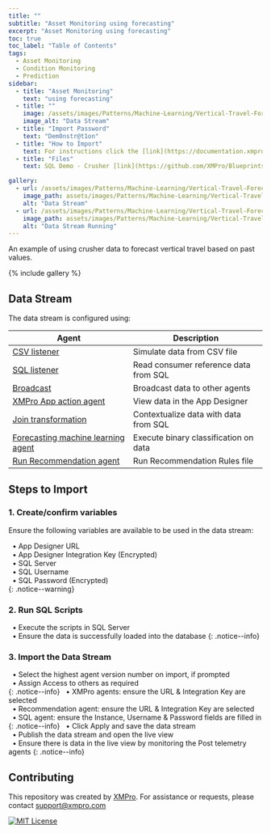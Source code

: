```yaml
---
title: ""
subtitle: "Asset Monitoring using forecasting"
excerpt: "Asset Monitoring using forecasting"
toc: true
toc_label: "Table of Contents"
tags:
  - Asset Monitoring
  - Condition Monitoring
  - Prediction 
sidebar:
  - title: "Asset Monitoring"
    text: "using forecasting"
  - title: ""
    image: /assets/images/Patterns/Machine-Learning/Vertical-Travel-Forecasting/DataStream_01.png
    image_alt: "Data Stream"
  - title: "Import Password"
    text: "Dem0nstr@t1on"
  - title: "How to Import"
    text: For instructions click the [link](https://documentation.xmpro.com/how-tos/import-export-and-clone#importing "Click Here")
  - title: "Files"
    text: SQL Demo - Crusher [link](https://github.com/XMPro/Blueprints-Accelerators-Patterns/blob/master/Patterns/Machine%20Learning/Vertical%20Travel%20-%20Forecasting/SQL%20Scripts/%5BDemoCrusher%5D.sql "Click Here") <br />Data Stream [link](https://github.com/XMPro/Blueprints-Accelerators-Patterns/blob/master/Patterns/Machine%20Learning/Vertical%20Travel%20-%20Forecasting/Vertical%20Travel%20Forecasting.xuc"Click Here")

gallery:
  - url: /assets/images/Patterns/Machine-Learning/Vertical-Travel-Forecasting/DataStream_01.png
    image_path: assets/images/Patterns/Machine-Learning/Vertical-Travel-Forecasting/DataStream_01.png
    alt: "Data Stream"
  - url: /assets/images/Patterns/Machine-Learning/Vertical-Travel-Forecasting/DataStream_Running_01.png
    image_path: assets/images/Patterns/Machine-Learning/Vertical-Travel-Forecasting/DataStream_Running_01.png
    alt: "Data Stream Running"
---
```

An example of using crusher data to forecast vertical travel based on past values.

{% include gallery %}

## Data Stream
The data stream is configured using: 

| Agent            | Description                                                  |
| --------         | ------------------------------------------------------------ |
| <a href="https://xmpro.gitbook.io/csv/" target="_blank">CSV listener</a>     | Simulate data from CSV file           |
| <a href="https://xmpro.gitbook.io/azure-sql/" target="_blank">SQL listener</a>     | Read consumer reference data from SQL           |
| <a href="https://xmpro.gitbook.io/broadcast/" target="_blank">Broadcast</a>     | Broadcast data to other agents           |
| <a href="https://xmpro.gitbook.io/xmpro-app/" target="_blank">XMPro App action agent</a>     | View data in the App Designer           |
| <a href="https://xmpro.gitbook.io/join/" target="_blank">Join transformation</a>     | Contextualize data with data from SQL           |
| <a href="https://xmpro.gitbook.io/forecasting/" target="_blank">Forecasting machine learning agent</a>     | Execute binary classification on data           |
| <a href="https://xmpro.gitbook.io/run-recommendation/" target="_blank">Run Recommendation agent</a>     | Run Recommendation Rules file           |

## Steps to Import

### 1. Create/confirm variables
Ensure the following variables are available to be used in the data stream:

&nbsp;&nbsp;&#8226; App Designer URL<br />
&nbsp;&nbsp;&#8226; App Designer Integration Key (Encrypted)<br />
&nbsp;&nbsp;&#8226; SQL Server<br />
&nbsp;&nbsp;&#8226; SQL Username<br />
&nbsp;&nbsp;&#8226; SQL Password (Encrypted)<br />
{: .notice--warning}

### 2. Run SQL Scripts

&nbsp;&nbsp;&#8226; Execute the scripts in SQL Server<br />
&nbsp;&nbsp;&#8226; Ensure the data is successfully loaded into the database 
{: .notice--info}

### 3. Import the Data Stream

&nbsp;&nbsp;&#8226; Select the highest agent version number on import, if prompted<br />
&nbsp;&nbsp;&#8226; Assign Access to others as required<br />
{: .notice--info}
&nbsp;&nbsp;&#8226; XMPro agents: ensure the URL & Integration Key are selected<br />
&nbsp;&nbsp;&#8226; Recommendation agent: ensure the URL & Integration Key are selected<br />
&nbsp;&nbsp;&#8226; SQL agent: ensure the Instance, Username & Password fields are filled in<br />
{: .notice--info}
&nbsp;&nbsp;&#8226; Click Apply and save the data stream<br />
&nbsp;&nbsp;&#8226; Publish the data stream and open the live view<br />
&nbsp;&nbsp;&#8226; Ensure there is data in the live view by monitoring the Post telemetry agents
{: .notice--info}

## Contributing
This repository was created by <a href="https://xmpro.com/">XMPro</a>. 
For assistance or requests, please contact <a href="mailto:support@xmpro.com">support@xmpro.com</a>

[![MIT License](https://img.shields.io/badge/License-MIT-green.svg)](https://choosealicense.com/licenses/mit/)